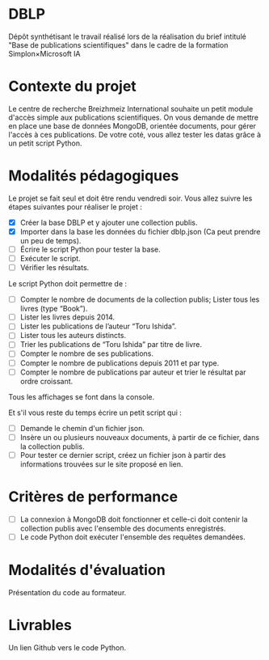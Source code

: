# DBLP
Dépôt synthétisant le travail réalisé lors de la réalisation du brief intitulé "Base de publications scientifiques" dans le cadre de la formation Simplon×Microsoft IA 

# Contexte du projet

Le centre de recherche Breizhmeiz International souhaite un petit module d'accès simple aux publications scientifiques. On vous demande de mettre en place une base de données MongoDB, orientée documents, pour gérer l'accès à ces publications. De votre coté, vous allez tester les datas grâce à un petit script Python.

# Modalités pédagogiques

Le projet se fait seul et doit être rendu vendredi soir. Vous allez suivre les étapes suivantes pour réaliser le projet : 
- [x] Créer la base DBLP et y ajouter une collection publis.
- [x] Importer dans la base les données du fichier dblp.json (Ca peut prendre un peu de temps).
- [ ] Écrire le script Python pour tester la base.
- [ ] Exécuter le script.
- [ ] Vérifier les résultats.

Le script Python doit permettre de : 
- [ ] Compter le nombre de documents de la collection publis; Lister tous les livres (type “Book”).
- [ ] Lister les livres depuis 2014.
- [ ] Lister les publications de l’auteur “Toru Ishida”.
- [ ] Lister tous les auteurs distincts.
- [ ] Trier les publications de “Toru Ishida” par titre de livre.
- [ ] Compter le nombre de ses publications.
- [ ] Compter le nombre de publications depuis 2011 et par type.
- [ ] Compter le nombre de publications par auteur et trier le résultat par ordre croissant.

Tous les affichages se font dans la console.

Et s'il vous reste du temps écrire un petit script qui : 
- [ ] Demande le chemin d'un fichier json.
- [ ] Insère un ou plusieurs nouveaux documents, à partir de ce fichier, dans la collection publis.
- [ ] Pour tester ce dernier script, créez un fichier json à partir des informations trouvées sur le site proposé en lien.

# Critères de performance

- [ ] La connexion à MongoDB doit fonctionner et celle-ci doit contenir la collection publis avec l'ensemble des documents enregistrés.
- [ ] Le code Python doit exécuter l'ensemble des requêtes demandées.

# Modalités d'évaluation

Présentation du code au formateur.

# Livrables

Un lien Github vers le code Python.